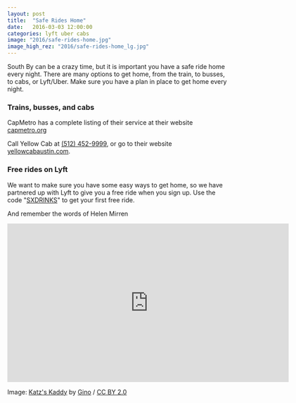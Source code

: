 ```yaml
---
layout: post
title:  "Safe Rides Home"
date:   2016-03-03 12:00:00
categories: lyft uber cabs
image: "2016/safe-rides-home.jpg"
image_high_rez: "2016/safe-rides-home_lg.jpg"
---
```


South By can be a crazy time, but it is important you have a safe ride home every night. There are many options to get home, from the train, to busses, to cabs, or Lyft/Uber. Make sure you have a plan in place to get home every night.

### Trains, busses, and cabs

CapMetro has a complete listing of their service at their website [capmetro.org](http://www.capmetro.org/)

Call Yellow Cab at [(512) 452-9999](tel:5124529999), or go to their website [yellowcabaustin.com](http://www.yellowcabaustin.com/).

### Free rides on Lyft

We want to make sure you have some easy ways to get home, so we have partnered up with Lyft to give you a free ride when you sign up. Use the code "[SXDRINKS](https://www.lyft.com/invited/SXDRINKS)" to get your first free ride.

And remember the words of Helen Mirren

<iframe width="640" height="360" src="https://www.youtube.com/embed/Rb2VXVmUga4?rel=0&amp;controls=0&amp;showinfo=0" frameborder="0" allowfullscreen></iframe>

<br>

Image: <a href="https://www.flickr.com/photos/straight-nochaser/5295287289/" target="\_blank">Katz's Kaddy</a> by <a href="https://www.flickr.com/photos/straight-nochaser/" target="\_blank">Gino</a> / <a href="https://creativecommons.org/licenses/by/2.0/" target="\_blank">CC BY 2.0</a>
